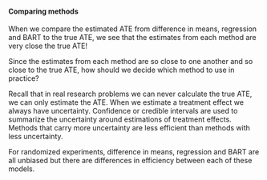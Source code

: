 #### Comparing methods

When we compare the estimated ATE from difference in means, regression and BART to the true ATE, we see that the estimates from each method are very close the true ATE! 

Since the estimates from each method are so close to one another and so close to the true ATE, how should we decide which method to use in practice? 

Recall that in real research problems we can never calculate the true ATE, we can only estimate the ATE. When we estimate a treatment effect we always have uncertainty. Confidence or credible intervals are used to summarize the uncertainty around estimations of treatment effects. Methods that carry more uncertainty are less efficient than methods with less uncertainty. 

For randomized experiments, difference in means, regression and BART are all unbiased but there are differences in efficiency between each of these models. 


